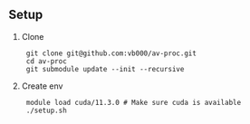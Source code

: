 ## Setup

1. Clone

        git clone git@github.com:vb000/av-proc.git
        cd av-proc
        git submodule update --init --recursive

2. Create env

        module load cuda/11.3.0 # Make sure cuda is available
        ./setup.sh

